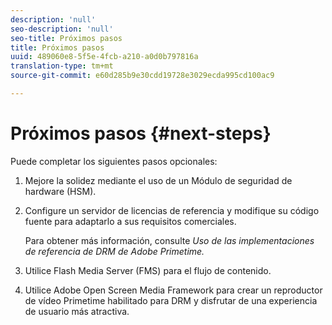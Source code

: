 ```yaml
---
description: 'null'
seo-description: 'null'
seo-title: Próximos pasos
title: Próximos pasos
uuid: 489060e8-5f5e-4fcb-a210-a0d0b797816a
translation-type: tm+mt
source-git-commit: e60d285b9e30cdd19728e3029ecda995cd100ac9

---
```



# Próximos pasos {#next-steps}

Puede completar los siguientes pasos opcionales:
1. Mejore la solidez mediante el uso de un Módulo de seguridad de hardware (HSM).
1. Configure un servidor de licencias de referencia y modifique su código fuente para adaptarlo a sus requisitos comerciales.

   Para obtener más información, consulte *Uso de las implementaciones de referencia de DRM de Adobe Primetime.*
1. Utilice Flash Media Server (FMS) para el flujo de contenido.
1. Utilice Adobe Open Screen Media Framework para crear un reproductor de vídeo Primetime habilitado para DRM y disfrutar de una experiencia de usuario más atractiva.
